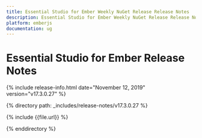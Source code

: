 ```yaml
---
title: Essential Studio for Ember Weekly NuGet Release Release Notes  
description: Essential Studio for Ember Weekly NuGet Release Release Notes  
platform: emberjs
documentation: ug
---
```


# Essential Studio for Ember  Release Notes  

{% include release-info.html date="November 12, 2019"  version="v17.3.0.27" %} 


{% directory path: _includes/release-notes/v17.3.0.27 %}

{% include {{file.url}} %}

{% enddirectory %}